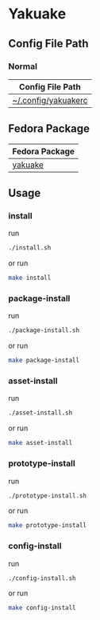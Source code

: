 
# Yakuake


## Config File Path


### Normal

| Config File Path |
| --- |
| [~/.config/yakuakerc](./asset/overlay/etc/skel/.config/yakuakerc) |




## Fedora Package

| Fedora Package |
| --- |
| [yakuake](https://packages.fedoraproject.org/pkgs/yakuake) |




## Usage


### install

run

``` sh
./install.sh
```

or run

``` sh
make install
```


### package-install

run

``` sh
./package-install.sh
```

or run

``` sh
make package-install
```


### asset-install

run

``` sh
./asset-install.sh
```

or run

``` sh
make asset-install
```


### prototype-install

run

``` sh
./prototype-install.sh
```

or run

``` sh
make prototype-install
```


### config-install

run

``` sh
./config-install.sh
```

or run

``` sh
make config-install
```
